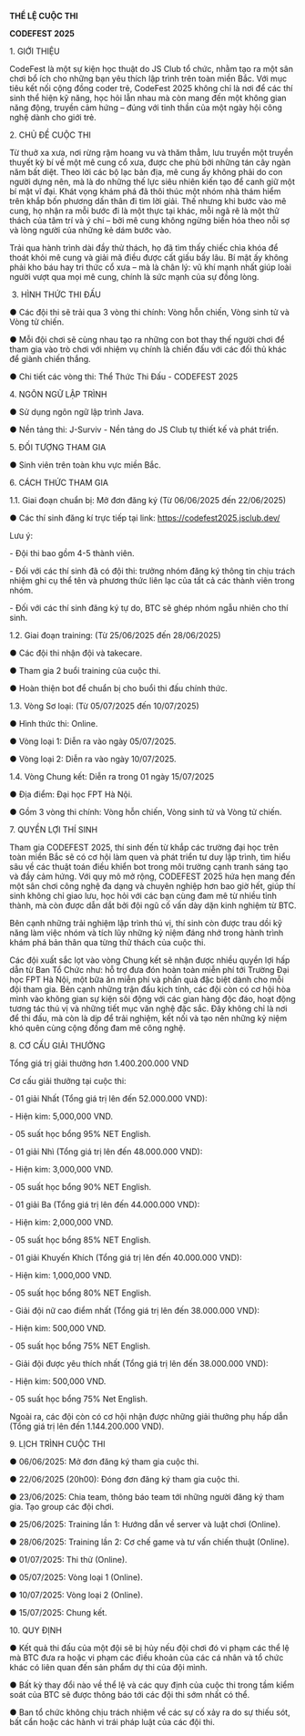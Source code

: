 **THỂ LỆ CUỘC THI**

**CODEFEST 2025**



1\.    GIỚI THIỆU

CodeFest là một sự kiện học thuật do JS Club tổ chức, nhằm tạo ra một sân chơi bổ ích cho những bạn yêu thích lập trình trên toàn miền Bắc. Với mục tiêu kết nối cộng đồng coder trẻ, CodeFest 2025 không chỉ là nơi để các thí sinh thể hiện kỹ năng, học hỏi lẫn nhau mà còn mang đến một không gian năng động, truyền cảm hứng – đúng với tinh thần của một ngày hội công nghệ dành cho giới trẻ.



2\.     CHỦ ĐỀ CUỘC THI

Từ thuở xa xưa, nơi rừng rậm hoang vu và thăm thẳm, lưu truyền một truyền thuyết kỳ bí về một mê cung cổ xưa, được che phủ bởi những tán cây ngàn năm bất diệt. Theo lời các bộ lạc bản địa, mê cung ấy không phải do con người dựng nên, mà là do những thế lực siêu nhiên kiến tạo để canh giữ một bí mật vĩ đại. Khát vọng khám phá đã thôi thúc một nhóm nhà thám hiểm trên khắp bốn phương dấn thân đi tìm lời giải. Thế nhưng khi bước vào mê cung, họ nhận ra mỗi bước đi là một thực tại khác, mỗi ngã rẽ là một thử thách của tâm trí và ý chí – bởi mê cung không ngừng biến hóa theo nỗi sợ và lòng người của những kẻ dám bước vào. 

Trải qua hành trình dài đầy thử thách, họ đã tìm thấy chiếc chìa khóa để thoát khỏi mê cung và giải mã điều được cất giấu bấy lâu. Bí mật ấy không phải kho báu hay tri thức cổ xưa – mà là chân lý: vũ khí mạnh nhất giúp loài người vượt qua mọi mê cung, chính là sức mạnh của sự đồng lòng.



&nbsp;3.     HÌNH THỨC THI ĐẤU

●	Các đội thi sẽ trải qua 3 vòng thi chính: Vòng hỗn chiến, Vòng sinh tử và Vòng tử chiến.

●	Mỗi đội chơi sẽ cùng nhau tạo ra những con bot thay thế người chơi để tham gia vào trò chơi với nhiệm vụ chính là chiến đấu với các đối thủ khác để giành chiến thắng. 

●	Chi tiết các vòng thi: Thể Thức Thi Đấu - CODEFEST 2025



4\.    NGÔN NGỮ LẬP TRÌNH

●	Sử dụng ngôn ngữ lập trình Java.

●	Nền tảng thi: J-Surviv - Nền tảng do JS Club tự thiết kế và phát triển.



5\.     ĐỐI TƯỢNG THAM GIA

●	 Sinh viên trên toàn khu vực miền Bắc.



6\.	    CÁCH THỨC THAM GIA

1.1.	 Giai đoạn chuẩn bị: Mở đơn đăng ký (Từ 06/06/2025 đến 22/06/2025)

●	Các thí sinh đăng kí trực tiếp tại link: https://codefest2025.jsclub.dev/

Lưu ý:

\-	Đội thi bao gồm 4-5 thành viên.

\-	Đối với các thí sinh đã có đội thi: trưởng nhóm đăng ký thông tin chịu trách nhiệm ghi cụ thể tên và phương thức liên lạc của tất cả các thành viên trong nhóm.

\-	Đối với các thí sinh đăng ký tự do, BTC sẽ ghép nhóm ngẫu nhiên cho thí sinh.

1.2.	Giai đoạn training: (Từ 25/06/2025 đến 28/06/2025)

●	Các đội thi nhận đội và takecare.

●	Tham gia 2 buổi training của cuộc thi.

●	Hoàn thiện bot để chuẩn bị cho buổi thi đấu chính thức.

1.3.	Vòng Sơ loại: (Từ 05/07/2025 đến 10/07/2025)

●	Hình thức thi: Online.

●	Vòng loại 1: Diễn ra vào ngày 05/07/2025.

●	Vòng loại 2: Diễn ra vào ngày 10/07/2025.

1.4.	Vòng Chung kết: Diễn ra trong 01 ngày 15/07/2025

●	Địa điểm: Đại học FPT Hà Nội.

●	Gồm 3 vòng thi chính: Vòng hỗn chiến, Vòng sinh tử và Vòng tử chiến.



7\.	   QUYỀN LỢI THÍ SINH

Tham gia CODEFEST 2025, thí sinh đến từ khắp các trường đại học trên toàn miền Bắc sẽ có cơ hội làm quen và phát triển tư duy lập trình, tìm hiểu sâu về các thuật toán điều khiển bot trong môi trường cạnh tranh sáng tạo và đầy cảm hứng. Với quy mô mở rộng, CODEFEST 2025 hứa hẹn mang đến một sân chơi công nghệ đa dạng và chuyên nghiệp hơn bao giờ hết, giúp thí sinh không chỉ giao lưu, học hỏi với các bạn cùng đam mê từ nhiều tỉnh thành, mà còn được dẫn dắt bởi đội ngũ cố vấn dày dặn kinh nghiệm từ BTC.

Bên cạnh những trải nghiệm lập trình thú vị, thí sinh còn được trau dồi kỹ năng làm việc nhóm và tích lũy những kỷ niệm đáng nhớ trong hành trình khám phá bản thân qua từng thử thách của cuộc thi.

Các đội xuất sắc lọt vào vòng Chung kết sẽ nhận được nhiều quyền lợi hấp dẫn từ Ban Tổ Chức như: hỗ trợ đưa đón hoàn toàn miễn phí tới Trường Đại học FPT Hà Nội, một bữa ăn miễn phí và phần quà đặc biệt dành cho mỗi đội tham gia. Bên cạnh những trận đấu kịch tính, các đội còn có cơ hội hòa mình vào không gian sự kiện sôi động với các gian hàng độc đáo, hoạt động tương tác thú vị và những tiết mục văn nghệ đặc sắc. Đây không chỉ là nơi để thi đấu, mà còn là dịp để trải nghiệm, kết nối và tạo nên những kỷ niệm khó quên cùng cộng đồng đam mê công nghệ.



8\.     CƠ CẤU GIẢI THƯỞNG

Tổng giá trị giải thưởng hơn 1.400.200.000 VND

Cơ cấu giải thưởng tại cuộc thi:

\-	01 giải Nhất (Tổng giá trị lên đến 52.000.000 VND):

\-	Hiện kim: 5,000,000 VND.

\-	05 suất học bổng 95% NET English.

\-	01 giải Nhì (Tổng giá trị lên đến 48.000.000 VND): 

\-	Hiện kim: 3,000,000 VND.

\-	05 suất học bổng 90% NET English.

\-	01 giải Ba (Tổng giá trị lên đến 44.000.000 VND): 

\-	Hiện kim: 2,000,000 VND.

\-	05 suất học bổng 85% NET English.

\-	01 giải Khuyến Khích (Tổng giá trị lên đến 40.000.000 VND):

\-	Hiện kim: 1,000,000 VND.

\-	05 suất học bổng 80% NET English.

\-	Giải đội nữ cao điểm nhất (Tổng giá trị lên đến 38.000.000 VND):

\-	Hiện kim: 500,000 VND.

\-	05 suất học bổng 75% NET English.

\-	Giải đội được yêu thích nhất (Tổng giá trị lên đến 38.000.000 VND):

\-	Hiện kim: 500,000 VND.

\-	05 suất học bổng 75% Net English.

Ngoài ra, các đội còn có cơ hội nhận được những giải thưởng phụ hấp dẫn (Tổng giá trị lên đến 1.144.200.000 VND).

9\.     LỊCH TRÌNH CUỘC THI

●	06/06/2025: Mở đơn đăng ký tham gia cuộc thi.

●	22/06/2025 (20h00): Đóng đơn đăng ký tham gia cuộc thi.

●	23/06/2025: Chia team, thông báo team tới những người đăng ký tham gia. Tạo group các đội chơi.

●	25/06/2025: Training lần 1: Hướng dẫn về server và luật chơi (Online).

●	28/06/2025: Training lần 2: Cơ chế game và tư vấn chiến thuật (Online).

●	01/07/2025: Thi thử (Online).

●	05/07/2025: Vòng loại 1 (Online).

●	10/07/2025: Vòng loại 2 (Online).

●	15/07/2025: Chung kết.



10\.     QUY ĐỊNH

●	Kết quả thi đấu của một đội sẽ bị hủy nếu đội chơi đó vi phạm các thể lệ mà BTC đưa ra hoặc vi phạm các điều khoản của các cá nhân và tổ chức khác có liên quan đến sản phẩm dự thi của đội mình. 

●	Bất kỳ thay đổi nào về thể lệ và các quy định của cuộc thi trong tầm kiểm soát của BTC sẽ được thông báo tới các đội thi sớm nhất có thể.

●	Ban tổ chức không chịu trách nhiệm về các sự cố xảy ra do sự thiếu sót, bất cẩn hoặc các hành vi trái pháp luật của các đội thi.







